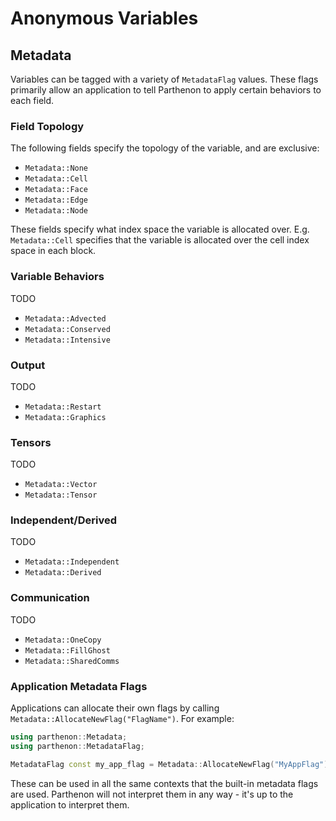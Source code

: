 # Anonymous Variables

## Metadata
Variables can be tagged with a variety of `MetadataFlag` values. These flags
primarily allow an application to tell Parthenon to apply certain behaviors to
each field.

### Field Topology
The following fields specify the topology of the variable, and are exclusive:
- `Metadata::None`
- `Metadata::Cell`
- `Metadata::Face`
- `Metadata::Edge`
- `Metadata::Node`

These fields specify what index space the variable is allocated over. E.g.
`Metadata::Cell` specifies that the variable is allocated over the cell index
space in each block.

### Variable Behaviors
TODO
- `Metadata::Advected`
- `Metadata::Conserved`
- `Metadata::Intensive`

### Output
TODO
- `Metadata::Restart`
- `Metadata::Graphics`

### Tensors
TODO
- `Metadata::Vector`
- `Metadata::Tensor`

### Independent/Derived
TODO
- `Metadata::Independent`
- `Metadata::Derived`

### Communication
TODO
- `Metadata::OneCopy`
- `Metadata::FillGhost`
- `Metadata::SharedComms`

### Application Metadata Flags
Applications can allocate their own flags by calling
`Metadata::AllocateNewFlag("FlagName")`. For example:
```c++
using parthenon::Metadata;
using parthenon::MetadataFlag;

MetadataFlag const my_app_flag = Metadata::AllocateNewFlag("MyAppFlag");
```

These can be used in all the same contexts that the built-in metadata flags
are used. Parthenon will not interpret them in any way - it's up to the
application to interpret them.